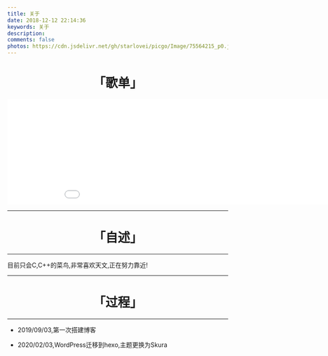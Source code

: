 ```yaml
---
title: 关于
date: 2018-12-12 22:14:36
keywords: 关于
description: 
comments: false
photos: https://cdn.jsdelivr.net/gh/starlovei/picgo/Image/75564215_p0.jpg
---
```

# <center>「歌单」</center>

<iframe frameborder="no" border="0" marginwidth="0" marginheight="0" width=950 height=240 src="//music.163.com/outchain/player?type=0&id=4994712338&auto=0&height=430"></iframe>

***
# <center>「自述」</center>
***
目前只会C,C++的菜鸟,非常喜欢天文,正在努力靠近!
***
# <center> 「过程」</center>
***
+ 2019/09/03,第一次搭建博客

+ 2020/02/03,WordPress迁移到hexo,主题更换为Skura

<!-- {% raw %}
<!-- 因为vue和botui更新导至bug,现将对话移至js下的botui中配置 -->
<!-- <div class="entry-content">
  <div class="moe-mashiro" style="text-align:center; font-size: 50px; margin-bottom: 20px;">[小枫叶]</div>
  <div id="hello-mashiro" class="popcontainer" style="min-height: 300px; padding: 2px 6px 4px; background-color: rgba(242, 242, 242, 0.5); border-radius: 10px;">
    <center>
    <p>
    </p>
    <h4>
    与&nbsp;<ruby>
    Mashiro&nbsp;<rp>
    （</rp>
    <rt>
    真（ま）白（しろ）</rt>
    <rp>
    ）</rp>
    </ruby>
    对话中...</h4>
    <p>
    </p>
    </center>
    <bot-ui></botui>
  </div>
</div>
<script src="/js/botui.js"></script>
<script>
bot_ui_ini()
</script>
{% endraw %} --> 
